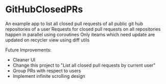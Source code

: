 # GitHubClosedPRs
An example app to list all closed pull requests of all public git hub repositories of a user
Requests for closed pull requests on all repositories happen in parallel using coroutines
Only iteams which need update are updated on recycler view using diff utils


Future Improvements:
- Cleaner UI
- Change this project to "List all closed pull requests by current user"
- Group PRs with respect to users
- Implement infinite scrolling design
